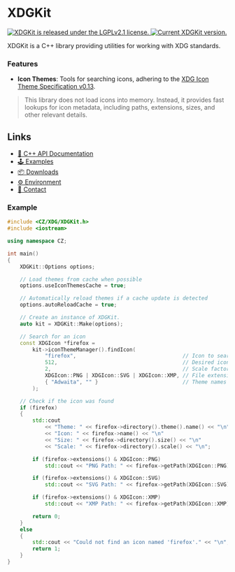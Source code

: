 # XDGKit

<p align="left">
  <a href="https://github.com/CuarzoSoftware/XDGKit/blob/main/LICENSE">
    <img src="https://img.shields.io/badge/license-LGPLv2.1-blue.svg" alt="XDGKit is released under the LGPLv2.1 license." />
  </a>
  <a href="https://github.com/CuarzoSoftware/XDGKit">
    <img src="https://img.shields.io/badge/version-1.0.0-brightgreen" alt="Current XDGKit version." />
  </a>
</p>

XDGKit is a C++ library providing utilities for working with XDG standards.

### Features

- **Icon Themes**: Tools for searching icons, adhering to the [XDG Icon Theme Specification v0.13](https://specifications.freedesktop.org/icon-theme-spec/latest/#overview).

> This library does not load icons into memory. Instead, it provides fast lookups for icon metadata, including paths, extensions, sizes, and other relevant details.

## Links

- [📖 C++ API Documentation](https://cuarzosoftware.github.io/XDGKit/annotated.html)
- [🕹️ Examples](https://cuarzosoftware.github.io/XDGKit/examples_page.html)
- [📦 Downloads](https://cuarzosoftware.github.io/XDGKit/downloads_page.html)
- [⚙️ Environment](https://cuarzosoftware.github.io/XDGKit/environment_page.html)
- [💬 Contact](https://cuarzosoftware.github.io/XDGKit/contact_page.html)

### Example

```cpp
#include <CZ/XDG/XDGKit.h>
#include <iostream>

using namespace CZ;

int main()
{
    XDGKit::Options options;

    // Load themes from cache when possible
    options.useIconThemesCache = true;

    // Automatically reload themes if a cache update is detected
    options.autoReloadCache = true;

    // Create an instance of XDGKit.
    auto kit = XDGKit::Make(options);

    // Search for an icon
    const XDGIcon *firefox =
        kit->iconThemeManager().findIcon(
            "firefox",                                  // Icon to search for
            512,                                        // Desired icon size (unscaled)
            2,                                          // Scale factor
            XDGIcon::PNG | XDGIcon::SVG | XDGIcon::XMP, // File extensions to consider
            { "Adwaita", "" }                           // Theme names to search in order, "" as wildcard for all themes
        );

    // Check if the icon was found
    if (firefox)
    {
        std::cout
            << "Theme: " << firefox->directory().theme().name() << "\n"
            << "Icon: " << firefox->name() << "\n"
            << "Size: " << firefox->directory().size() << "\n"
            << "Scale: " << firefox->directory().scale() << "\n";

        if (firefox->extensions() & XDGIcon::PNG)
            std::cout << "PNG Path: " << firefox->getPath(XDGIcon::PNG) << "\n";

        if (firefox->extensions() & XDGIcon::SVG)
            std::cout << "SVG Path: " << firefox->getPath(XDGIcon::SVG) << "\n";

        if (firefox->extensions() & XDGIcon::XMP)
            std::cout << "XMP Path: " << firefox->getPath(XDGIcon::XMP) << "\n";

        return 0;
    }
    else
    {
        std::cout << "Could not find an icon named 'firefox'." << "\n";
        return 1;
    }
}
```

